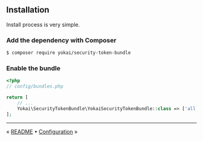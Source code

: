 Installation
------------

Install process is very simple.


### Add the dependency with Composer

```bash
$ composer require yokai/security-token-bundle
```


### Enable the bundle

```php
<?php
// config/bundles.php

return [
    // ...
    Yokai\SecurityTokenBundle\YokaiSecurityTokenBundle::class => ['all' => true],
];
```


---

« [README](../README.md) • [Configuration](2-configuration.md) »
